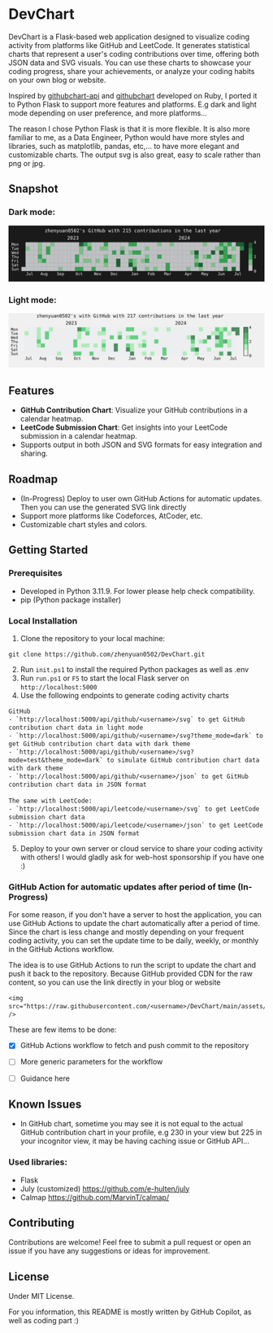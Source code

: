 # DevChart

DevChart is a Flask-based web application designed to visualize coding activity from platforms like GitHub and LeetCode. It generates statistical charts that represent a user's coding contributions over time, offering both JSON data and SVG visuals. You can use these charts to showcase your coding progress, share your achievements, or analyze your coding habits on your own blog or website.

Inspired by [githubchart-api](https://github.com/2016rshah/githubchart-api) and [githubchart](https://github.com/akerl/githubchart) developed on Ruby, I ported it to Python Flask to support more features and platforms. E.g dark and light mode depending on user preference, and more platforms...

The reason I chose Python Flask is that it is more flexible. It is also more familiar to me, as a Data Engineer, Python would have more styles and libraries, such as matplotlib, pandas, etc,... to have more elegant and customizable charts. The output svg is also great, easy to scale rather than png or jpg.

## Snapshot
### Dark mode:
![Dark mode](examples/dark.png)
### Light mode:
![Light mode](examples/light.png)

## Features

- **GitHub Contribution Chart**: Visualize your GitHub contributions in a calendar heatmap.
- **LeetCode Submission Chart**: Get insights into your LeetCode submission in a calendar heatmap.
- Supports output in both JSON and SVG formats for easy integration and sharing.

## Roadmap
- (In-Progress) Deploy to user own GitHub Actions for automatic updates. Then you can use the generated SVG link directly
- Support more platforms like Codeforces, AtCoder, etc.
- Customizable chart styles and colors.

## Getting Started

### Prerequisites

- Developed in Python 3.11.9. For lower please help check compatibility. 
- pip (Python package installer)

### Local Installation

1. Clone the repository to your local machine:

```
git clone https://github.com/zhenyuan0502/DevChart.git
```

2. Run `init.ps1` to install the required Python packages as well as .env
3. Run `run.ps1` or `F5` to start the local Flask server on `http://localhost:5000`
4. Use the following endpoints to generate coding activity charts

```
GitHub
- `http://localhost:5000/api/github/<username>/svg` to get GitHub contribution chart data in light mode
- `http://localhost:5000/api/github/<username>/svg?theme_mode=dark` to get GitHub contribution chart data with dark theme
- `http://localhost:5000/api/github/<username>/svg?mode=test&theme_mode=dark` to simulate GitHub contribution chart data with dark theme
- `http://localhost:5000/api/github/<username>/json` to get GitHub contribution chart data in JSON format

The same with LeetCode:
- `http://localhost:5000/api/leetcode/<username>/svg` to get LeetCode submission chart data
- `http://localhost:5000/api/leetcode/<username>/json` to get LeetCode submission chart data in JSON format
```
5. Deploy to your own server or cloud service to share your coding activity with others! I would gladly ask for web-host sponsorship if you have one :)

### GitHub Action for automatic updates after period of time (In-Progress)

For some reason, if you don't have a server to host the application, you can use GitHub Actions to update the chart automatically after a period of time. Since the chart is less change and mostly depending on your frequent coding activity, you can set the update time to be daily, weekly, or monthly in the GitHub Actions workflow.

The idea is to use GitHub Actions to run the script to update the chart and push it back to the repository. Because GitHub provided CDN for the raw content, so you can use the link directly in your blog or website

```
<img src="https://raw.githubusercontent.com/<username>/DevChart/main/assets/github_dark.svg" />
```

These are few items to be done:
- [x] GitHub Actions workflow to fetch and push commit to the repository
- [ ] More generic parameters for the workflow
- [ ] Guidance here


## Known Issues
- In GitHub chart, sometime you may see it is not equal to the actual GitHub contribution chart in your profile, e.g 230 in your view but 225 in your incognitor view, it may be having caching issue or GitHub API... 

### Used libraries:
- Flask
- July (customized) https://github.com/e-hulten/july
- Calmap https://github.com/MarvinT/calmap/

## Contributing

Contributions are welcome! Feel free to submit a pull request or open an issue if you have any suggestions or ideas for improvement.

## License
Under MIT License.

For you information, this README is mostly written by GitHub Copilot, as well as coding part :)
